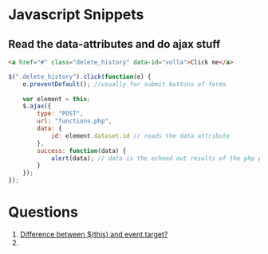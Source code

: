 # Javascript Snippets
## Read the data-attributes and do ajax stuff
```html
<a href="#" class="delete_history" data-id="volla">Click me</a>
```
```javascript
$(".delete_history").click(function(e) {
    e.preventDefault(); //usually for submit buttons of forms
    
    var element = this;
    $.ajax({
        type: "POST",
        url: "functions.php",
        data: {
            id: element.dataset.id // reads the data attribute
        },
        success: function(data) {
            alert(data); // data is the echoed out results of the php page
        }
    });
});
```

# Questions
1. [Difference between $(this) and event.target?](https://stackoverflow.com/a/21667010/2365231)
2. 